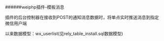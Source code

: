 ######weiphp插件-模板消息

插件的后台控制器在接收到POST的通知消息数据时，将单点实时推送消息到指定微信用户端

以来数据模型：wx_userlist(见rely_table_install.sql数据模型)
